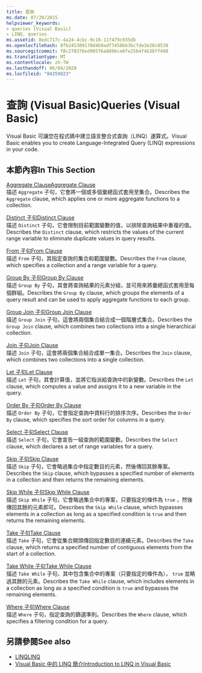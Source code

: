 ```yaml
---
title: 查詢
ms.date: 07/20/2015
helpviewer_keywords:
- queries [Visual Basic]
- LINQ, queries
ms.assetid: 8edc717c-4a24-4cbc-9c16-11f479c935db
ms.openlocfilehash: 8fb245309170d4b9adf7458bb3bcfde3e28c0538
ms.sourcegitcommit: f8c270376ed905f6a8896ce0fe25b4f4b38ff498
ms.translationtype: MT
ms.contentlocale: zh-TW
ms.lasthandoff: 06/04/2020
ms.locfileid: "84359823"
---
```

# <a name="queries-visual-basic"></a><span data-ttu-id="d9417-102">查詢 (Visual Basic)</span><span class="sxs-lookup"><span data-stu-id="d9417-102">Queries (Visual Basic)</span></span>
<span data-ttu-id="d9417-103">Visual Basic 可讓您在程式碼中建立語言整合式查詢（LINQ）運算式。</span><span class="sxs-lookup"><span data-stu-id="d9417-103">Visual Basic enables you to create Language-Integrated Query (LINQ) expressions in your code.</span></span>  
  
## <a name="in-this-section"></a><span data-ttu-id="d9417-104">本節內容</span><span class="sxs-lookup"><span data-stu-id="d9417-104">In This Section</span></span>  
 [<span data-ttu-id="d9417-105">Aggregate Clause</span><span class="sxs-lookup"><span data-stu-id="d9417-105">Aggregate Clause</span></span>](aggregate-clause.md)  
 <span data-ttu-id="d9417-106">描述 `Aggregate` 子句，它會將一個或多個彙總函式套用至集合。</span><span class="sxs-lookup"><span data-stu-id="d9417-106">Describes the `Aggregate` clause, which applies one or more aggregate functions to a collection.</span></span>  
  
 [<span data-ttu-id="d9417-107">Distinct 子句</span><span class="sxs-lookup"><span data-stu-id="d9417-107">Distinct Clause</span></span>](distinct-clause.md)  
 <span data-ttu-id="d9417-108">描述 `Distinct` 子句，它會限制目前範圍變數的值，以排除查詢結果中重複的值。</span><span class="sxs-lookup"><span data-stu-id="d9417-108">Describes the `Distinct` clause, which restricts the values of the current range variable to eliminate duplicate values in query results.</span></span>  
  
 [<span data-ttu-id="d9417-109">From 子句</span><span class="sxs-lookup"><span data-stu-id="d9417-109">From Clause</span></span>](from-clause.md)  
 <span data-ttu-id="d9417-110">描述 `From` 子句，其指定查詢的集合和範圍變數。</span><span class="sxs-lookup"><span data-stu-id="d9417-110">Describes the `From` clause, which specifies a collection and a range variable for a query.</span></span>  
  
 [<span data-ttu-id="d9417-111">Group By 子句</span><span class="sxs-lookup"><span data-stu-id="d9417-111">Group By Clause</span></span>](group-by-clause.md)  
 <span data-ttu-id="d9417-112">描述 `Group By` 子句，其會將查詢結果的元素分組，並可用來將彙總函式套用至每個群組。</span><span class="sxs-lookup"><span data-stu-id="d9417-112">Describes the `Group By` clause, which groups the elements of a query result and can be used to apply aggregate functions to each group.</span></span>  
  
 [<span data-ttu-id="d9417-113">Group Join 子句</span><span class="sxs-lookup"><span data-stu-id="d9417-113">Group Join Clause</span></span>](group-join-clause.md)  
 <span data-ttu-id="d9417-114">描述 `Group Join` 子句，這會將兩個集合結合成一個階層式集合。</span><span class="sxs-lookup"><span data-stu-id="d9417-114">Describes the `Group Join` clause, which combines two collections into a single hierarchical collection.</span></span>  
  
 [<span data-ttu-id="d9417-115">Join 子句</span><span class="sxs-lookup"><span data-stu-id="d9417-115">Join Clause</span></span>](join-clause.md)  
 <span data-ttu-id="d9417-116">描述 `Join` 子句，這會將兩個集合結合成單一集合。</span><span class="sxs-lookup"><span data-stu-id="d9417-116">Describes the `Join` clause, which combines two collections into a single collection.</span></span>  
  
 [<span data-ttu-id="d9417-117">Let 子句</span><span class="sxs-lookup"><span data-stu-id="d9417-117">Let Clause</span></span>](let-clause.md)  
 <span data-ttu-id="d9417-118">描述 `Let` 子句，其會計算值，並將它指派給查詢中的新變數。</span><span class="sxs-lookup"><span data-stu-id="d9417-118">Describes the `Let` clause, which computes a value and assigns it to a new variable in the query.</span></span>  
  
 [<span data-ttu-id="d9417-119">Order By 子句</span><span class="sxs-lookup"><span data-stu-id="d9417-119">Order By Clause</span></span>](order-by-clause.md)  
 <span data-ttu-id="d9417-120">描述 `Order By` 子句，它會指定查詢中資料行的排序次序。</span><span class="sxs-lookup"><span data-stu-id="d9417-120">Describes the `Order By` clause, which specifies the sort order for columns in a query.</span></span>  
  
 [<span data-ttu-id="d9417-121">Select 子句</span><span class="sxs-lookup"><span data-stu-id="d9417-121">Select Clause</span></span>](select-clause.md)  
 <span data-ttu-id="d9417-122">描述 `Select` 子句，它會宣告一組查詢的範圍變數。</span><span class="sxs-lookup"><span data-stu-id="d9417-122">Describes the `Select` clause, which declares a set of range variables for a query.</span></span>  
  
 [<span data-ttu-id="d9417-123">Skip 子句</span><span class="sxs-lookup"><span data-stu-id="d9417-123">Skip Clause</span></span>](skip-clause.md)  
 <span data-ttu-id="d9417-124">描述 `Skip` 子句，它會略過集合中指定數目的元素，然後傳回其餘專案。</span><span class="sxs-lookup"><span data-stu-id="d9417-124">Describes the `Skip` clause, which bypasses a specified number of elements in a collection and then returns the remaining elements.</span></span>  
  
 [<span data-ttu-id="d9417-125">Skip While 子句</span><span class="sxs-lookup"><span data-stu-id="d9417-125">Skip While Clause</span></span>](skip-while-clause.md)  
 <span data-ttu-id="d9417-126">描述 `Skip While` 子句，它會略過集合中的專案，只要指定的條件為 `true` ，然後傳回其餘的元素即可。</span><span class="sxs-lookup"><span data-stu-id="d9417-126">Describes the `Skip While` clause, which bypasses elements in a collection as long as a specified condition is `true` and then returns the remaining elements.</span></span>  
  
 [<span data-ttu-id="d9417-127">Take 子句</span><span class="sxs-lookup"><span data-stu-id="d9417-127">Take Clause</span></span>](take-clause.md)  
 <span data-ttu-id="d9417-128">描述 `Take` 子句，它會從集合開頭傳回指定數目的連續元素。</span><span class="sxs-lookup"><span data-stu-id="d9417-128">Describes the `Take` clause, which returns a specified number of contiguous elements from the start of a collection.</span></span>  
  
 [<span data-ttu-id="d9417-129">Take While 子句</span><span class="sxs-lookup"><span data-stu-id="d9417-129">Take While Clause</span></span>](take-while-clause.md)  
 <span data-ttu-id="d9417-130">描述 `Take While` 子句，其中包含集合中的專案（只要指定的條件為）， `true` 並略過其餘的元素。</span><span class="sxs-lookup"><span data-stu-id="d9417-130">Describes the `Take While` clause, which includes elements in a collection as long as a specified condition is `true` and bypasses the remaining elements.</span></span>  
  
 [<span data-ttu-id="d9417-131">Where 子句</span><span class="sxs-lookup"><span data-stu-id="d9417-131">Where Clause</span></span>](where-clause.md)  
 <span data-ttu-id="d9417-132">描述 `Where` 子句，指定查詢的篩選準則。</span><span class="sxs-lookup"><span data-stu-id="d9417-132">Describes the `Where` clause, which specifies a filtering condition for a query.</span></span>  
  
## <a name="see-also"></a><span data-ttu-id="d9417-133">另請參閱</span><span class="sxs-lookup"><span data-stu-id="d9417-133">See also</span></span>

- [<span data-ttu-id="d9417-134">LINQ</span><span class="sxs-lookup"><span data-stu-id="d9417-134">LINQ</span></span>](../../programming-guide/language-features/linq/index.md)
- [<span data-ttu-id="d9417-135">Visual Basic 中的 LINQ 簡介</span><span class="sxs-lookup"><span data-stu-id="d9417-135">Introduction to LINQ in Visual Basic</span></span>](../../programming-guide/language-features/linq/introduction-to-linq.md)
